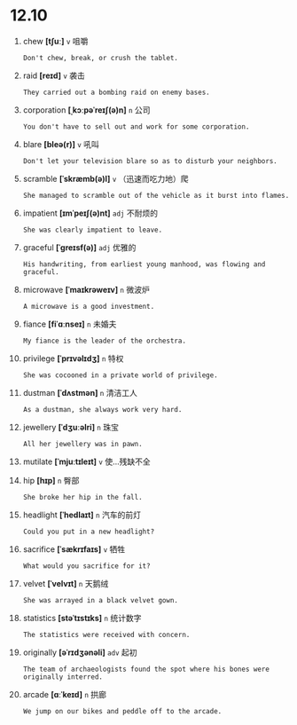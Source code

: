 # 12.10

1. chew **[tʃuː]** `v` 咀嚼

   ```
   Don't chew, break, or crush the tablet.

   ```

2. raid **[reɪd]** `v` 袭击

   ```
   They carried out a bombing raid on enemy bases.

   ```

3. corporation **[ˌkɔːpəˈreɪʃ(ə)n]** `n` 公司

   ```
   You don't have to sell out and work for some corporation.

   ```

4. blare **[bleə(r)]** `v` 吼叫

   ```
   Don't let your television blare so as to disturb your neighbors.

   ```

5. scramble **[ˈskræmb(ə)l]** `v` （迅速而吃力地）爬

   ```
   She managed to scramble out of the vehicle as it burst into flames.

   ```

6. impatient **[ɪmˈpeɪʃ(ə)nt]** `adj` 不耐烦的

   ```
   She was clearly impatient to leave.

   ```

7. graceful **[ˈɡreɪsf(ə)]** `adj` 优雅的

   ```
   His handwriting, from earliest young manhood, was flowing and graceful.

   ```

8. microwave **[ˈmaɪkrəweɪv]** `n` 微波炉

   ```
   A microwave is a good investment.

   ```

9. fiance **[fiˈɑːnseɪ]** `n` 未婚夫

   ```
   My fiance is the leader of the orchestra.

   ```

10. privilege **[ˈprɪvəlɪdʒ]** `n` 特权

    ```
    She was cocooned in a private world of privilege.

    ```

11. dustman **[ˈdʌstmən]** `n` 清洁工人

    ```
    As a dustman, she always work very hard.

    ```

12. jewellery **[ˈdʒuːəlri]** `n` 珠宝

    ```
    All her jewellery was in pawn.

    ```

13. mutilate **[ˈmjuːtɪleɪt]** `v` 使...残缺不全

14. hip **[hɪp]** `n` 臀部

    ```
    She broke her hip in the fall.

    ```

15. headlight **[ˈhedlaɪt]** `n` 汽车的前灯

    ```
    Could you put in a new headlight?

    ```

16. sacrifice **[ˈsækrɪfaɪs]** `v` 牺牲

    ```
    What would you sacrifice for it?

    ```

17. velvet **[ˈvelvɪt]** `n` 天鹅绒

    ```
    She was arrayed in a black velvet gown.

    ```

18. statistics **[stəˈtɪstɪks]** `n` 统计数字

    ```
    The statistics were received with concern.

    ```

19. originally **[əˈrɪdʒənəli]** `adv` 起初

    ```
    The team of archaeologists found the spot where his bones were originally interred.

    ```

20. arcade **[ɑːˈkeɪd]** `n` 拱廊

    ```
    We jump on our bikes and peddle off to the arcade.

    ```

